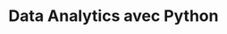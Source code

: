 ---
audience: Responsables Infocentre (datamining, marketing, qualité…), utilisateurs
  et gestionnaires métiers de bases de données.
category: Machine Learning -- Data-science
duration: 4j  -  28h00
id: BDA
objectives:
- Comprendre le principe de la modélisation statistique
- Choisir entre la régression et la classification en fonction du type de données
- Évaluer les performances prédictives d'un algorithme
- Créer des sélections et des classements dans de grands volumes de données pour dégager
  des tendances
prerequisites: "Connaissances de base en Python. Connaissances de base en statistiques\
  \ ou avoir suivi la formation \"Statistiques, maîtriser les fondamentaux\" (Réf.\
  \ STA). Vérifiez que vous avez les prérequis nécessaires pour profiter pleinement\
  \ de cette formation en faisant \r\n                    ce test."
price: 990.0
program:
  parts:
  - items:
    - Introduction au langage Python.
    - Introduction au logiciel Jupiter Notebook.
    - Les étapes de construction d'un modèle.
    - Les algorithmes supervisés et non supervisés.
    - Le choix entre la régression et la classification.
    num: 1
    practice: Installation de Python 3, d'Anaconda et de Jupiter Notebook.
    title: Introduction à la modélisation
  - items:
    - Les techniques de ré-échantillonnage en jeu d'apprentissage, de validation et
      de test.
    - Test de représentativité des données d'apprentissage.
    - Mesures de performance des modèles prédictifs.
    - Matrice de confusion, de coût et la courbe ROC et AUC.
    num: 2
    practice: Mise en place d'échantillonnage de jeux de donnes. Effectuer des tests
      d'évaluations sur plusieurs modèles fournis.
    title: Procédures d'évaluation de modèles
  - items:
    - Le principe de régression linéaire univariée.
    - La régression multivariée.
    - La régression polynomiale.
    - La régression régularisée.
    - Le Naive Bayes.
    - La régression logistique.
    num: 3
    practice: Mise en œuvre des régressions et des classifications sur plusieurs types
      de données.
    title: Les algorithmes supervisés
  - items:
    - Le clustering hiérarchique.
    - Le clustering non hiérarchique.
    - Les approches mixtes.
    num: 4
    practice: Traitements de clustering non supervisés sur plusieurs jeux de données.
    title: Les algorithmes non supervisés
  - items:
    - Analyse en composantes principales.
    - Analyse factorielle des correspondances.
    - Analyse des correspondances multiples.
    - Analyse factorielle pour données mixtes.
    - Classification hiérarchique sur composantes principales.
    num: 5
    practice: Mise en œuvre de la diminution du nombre des variables et identification
      des facteurs sous-jacents des dimensions associées à une variabilité importante.
    title: Analyse en composantes
  - items:
    - Collecte et prétraitement des données textuelles.
    - Extraction d'entités primaires, d'entités nommées et résolution référentielle.
    - Étiquetage grammatical, analyse syntaxique, analyse sémantique.
    - Lemmatisation.
    - Représentation vectorielle des textes.
    - Pondération term frequency-inverse document frequency (TF-IDF).
    - ' Word2Vec.'
    num: 6
    practice: Explorer le contenu d'une base de textes en utilisant l'analyse sémantique
      latente.
    title: Analyse de données textuelles
short: 'Data analytics est un terme pour exprimer les démarches d''analyse de données,
  afin d''être en mesure de prendre des décisions. Le langage Python dispose d''un
  écosystème permettant les traitements statistiques : de la construction de modèles
  d''analyse, à leur évaluation jusqu''à leur représentation.'
title: Data Analytics avec Python

---